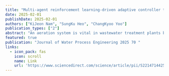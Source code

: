 ```yaml
---
title: "Multi-agent reinforcement learning-driven adaptive controller tuning system for autonomous control of wastewater treatment plants: An offline learning approach"
date: 2025-02-01
publishDate: 2025-02-01
authors: ["KiJeon Nam", "SungKu Heo", "ChangKyoo Yoo"]
publication_types: ["2"]
abstract: "An aeration system is vital in wastewater treatment plants because it supplies dissolved oxygen (DO) to microorganisms to treat wastewater and consumes the most energy among the processes. Thus, accurate and robust aeration using a controller is essential for operating wastewater treatment processes efficiently. This study proposes a novel auto-adaptive controller tuning system using multi-agent reinforcement learning (MARL), which can simultaneously tune the tree-tuning parameters of a proportional-integral-derivative controller. The MARL structure includes a joint reward interpreter that enables agents to cooperate with centralized training to minimize the controller error. The main algorithm as an advantage-weighted actor-critic (AWAC). AWAC is a data-centric offline approach that can update its policy in a safer and more accurate manner using collected data, unlike online RL approaches that require a …"
featured: true
publication: "Journal of Water Process Engineering 2025 70 "
links:
  - icon_pack: fas
    icon: scroll
    name: Link
    url: 'https://www.sciencedirect.com/science/article/pii/S221471442500131X'
---
```


